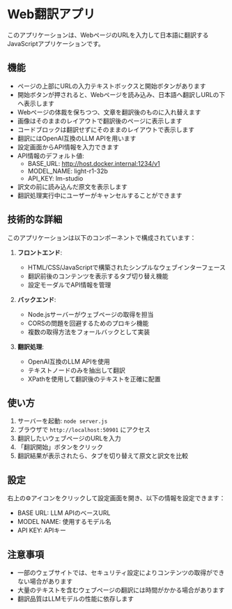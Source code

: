 # Web翻訳アプリ

このアプリケーションは、WebページのURLを入力して日本語に翻訳するJavaScriptアプリケーションです。

## 機能

- ページの上部にURLの入力テキストボックスと開始ボタンがあります
- 開始ボタンが押されると、Webページを読み込み、日本語へ翻訳しURLの下へ表示します
- Webページの体裁を保ちつつ、文章を翻訳後のものに入れ替えます
- 画像はそのままのレイアウトで翻訳後のページに表示します
- コードブロックは翻訳せずにそのままのレイアウトで表示します
- 翻訳にはOpenAI互換のLLM APIを用います
- 設定画面からAPI情報を入力できます
- API情報のデフォルト値:
  - BASE_URL: http://host.docker.internal:1234/v1
  - MODEL_NAME: light-r1-32b
  - API_KEY: lm-studio
- 訳文の前に読み込んだ原文を表示します
- 翻訳処理実行中にユーザーがキャンセルすることができます

## 技術的な詳細

このアプリケーションは以下のコンポーネントで構成されています：

1. **フロントエンド**:
   - HTML/CSS/JavaScriptで構築されたシンプルなウェブインターフェース
   - 翻訳前後のコンテンツを表示するタブ切り替え機能
   - 設定モーダルでAPI情報を管理

2. **バックエンド**:
   - Node.jsサーバーがウェブページの取得を担当
   - CORSの問題を回避するためのプロキシ機能
   - 複数の取得方法をフォールバックとして実装

3. **翻訳処理**:
   - OpenAI互換のLLM APIを使用
   - テキストノードのみを抽出して翻訳
   - XPathを使用して翻訳後のテキストを正確に配置

## 使い方

1. サーバーを起動: `node server.js`
2. ブラウザで `http://localhost:50901` にアクセス
3. 翻訳したいウェブページのURLを入力
4. 「翻訳開始」ボタンをクリック
5. 翻訳結果が表示されたら、タブを切り替えて原文と訳文を比較

## 設定

右上の⚙️アイコンをクリックして設定画面を開き、以下の情報を設定できます：

- BASE URL: LLM APIのベースURL
- MODEL NAME: 使用するモデル名
- API KEY: APIキー

## 注意事項

- 一部のウェブサイトでは、セキュリティ設定によりコンテンツの取得ができない場合があります
- 大量のテキストを含むウェブページの翻訳には時間がかかる場合があります
- 翻訳品質はLLMモデルの性能に依存します